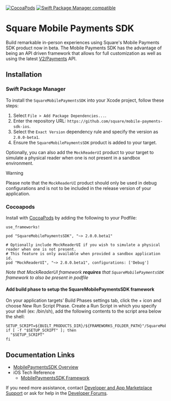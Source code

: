[![CocoaPods](https://img.shields.io/cocoapods/v/SquareMobilePaymentsSDK)](https://github.com/CocoaPods/CocoaPods)
[![Swift Package Manager compatible](https://img.shields.io/badge/Swift%20Package%20Manager-compatible-4BC51D.svg?style=flat)](https://github.com/apple/swift-package-manager)

# Square Mobile Payments SDK

Build remarkable in-person experiences using Square's Mobile Payments SDK product now in beta. The Mobile Payments SDK has the advantage of being an API driven framework that allows for full customization as well as using the latest [V2/Payments](https://developer.squareup.com/explorer/square/payments-api/list-payments) API.


## Installation

### Swift Package Manager

To install the `SquareMobilePaymentsSDK` into your Xcode project, follow these steps:

1. Select `File > Add Package Dependencies...`.
2. Enter the repository URL: `https://github.com/square/mobile-payments-sdk-ios`.
3. Select the `Exact Version` dependency rule and specify the version as `2.0.0-beta1`.
4. Ensure the `SquareMobilePaymentsSDK` product is added to your target.

Optionally, you can also add the `MockReaderUI` product to your target to simulate a physical reader when one is not present in a sandbox environment.

> [!WARNING]  
> Please note that the `MockReaderUI` product should only be used in debug configurations and is not to be included in the release version of your application.

### Cocoapods

Install with [CocoaPods](http://cocoapods.org/) by adding the following to your Podfile:

```
use_frameworks!

pod "SquareMobilePaymentsSDK", "~> 2.0.0.beta1"

# Optionally include MockReaderUI if you wish to simulate a physical reader when one is not present.
# This feature is only available when provided a sandbox application id.
pod "MockReaderUI", "~> 2.0.0.beta1", configurations: ['Debug']
```
_Note that MockReaderUI framework **requires** that `SquareMobilePaymentsSDK` framework to also be present in podfile_

#### Add build phase to setup the SquareMobilePaymentsSDK framework ####

On your application targets’ Build Phases settings tab, click the + icon and choose New Run Script Phase. Create a Run Script in which you specify your shell (ex: /bin/sh), add the following contents to the script area below the shell:
```
SETUP_SCRIPT=${BUILT_PRODUCTS_DIR}/${FRAMEWORKS_FOLDER_PATH}"/SquareMobilePaymentsSDK.framework/setup"
if [ -f "$SETUP_SCRIPT" ]; then
  "$SETUP_SCRIPT"
fi
```

## Documentation Links
* [MobilePaymentsSDK Overview](https://developer.squareup.com/docs/mobile-payments-sdk)
* iOS Tech Reference
	* [MobilePaymentsSDK Framework](https://developer.squareup.com/docs/sdk/mobile-payments/ios)

If you need more assistance, contact [Developer and App Marketplace Support](https://squareup.com/help/us/en/contact?panel=BF53A9C8EF68) or ask for help in the [Developer Forums](https://developer.squareup.com/forums/).

